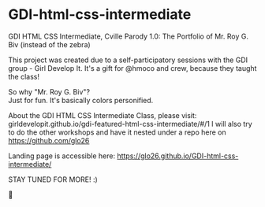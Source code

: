 # GDI-html-css-intermediate
GDI HTML CSS Intermediate, Cville Parody 1.0: The Portfolio of Mr. Roy G. Biv (instead of the zebra)

This project was created due to a self-participatory sessions with the GDI group - Girl Develop It.
It's a gift for @hmoco and crew, because they taught the class!

So why "Mr. Roy G. Biv"?<br>
Just for fun. It's basically colors personified.

About the GDI HTML CSS Intermediate Class, please visit: girldevelopit.github.io/gdi-featured-html-css-intermediate/#/1
I will also try to do the other workshops and have it nested under a repo here on https://github.com/glo26

Landing page is accessible here: https://glo26.github.io/GDI-html-css-intermediate/

STAY TUNED FOR MORE! :)

:tada:

